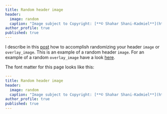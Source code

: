 ```yaml
---
title: Random header image
header:
  image: random
  caption: "Image subject to Copyright: [**© Shahar Shani-Kadmiel**](https://shaharkadmiel.github.io)"
author_profile: true
published: true
---
```


I describe in this [post](/Loading-random-header-image/) how to accomplish randomizing your header ``image`` or ``overlay_image``. This is an example of a random header ``image``. For an example of a random ``overlay_image`` have a look [here](/Loading-random-header-image/).

The font matter for this page looks like this:

```yaml
---
title: Random header image
header:
  image: random
  caption: "Image subject to Copyright: [**© Shahar Shani-Kadmiel**](https://shaharkadmiel.github.io)"
author_profile: true
published: true
---
```